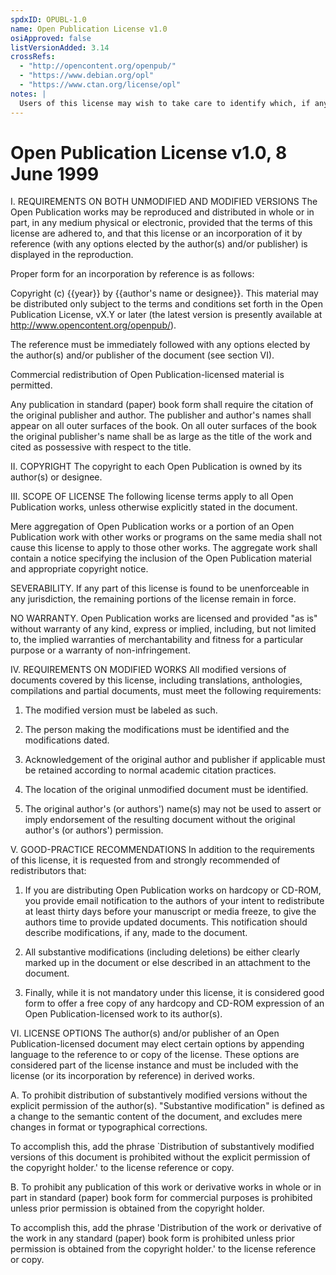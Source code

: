 ```yaml
---
spdxID: OPUBL-1.0
name: Open Publication License v1.0
osiApproved: false
listVersionAdded: 3.14
crossRefs: 
  - "http://opencontent.org/openpub/"
  - "https://www.debian.org/opl"
  - "https://www.ctan.org/license/opl"
notes: |
  Users of this license may wish to take care to identify which, if any, of the 'license options' described in section VI apply to the licensed work.
---
```


# Open Publication License v1.0, 8 June 1999

I. REQUIREMENTS ON BOTH UNMODIFIED AND MODIFIED VERSIONS
  The Open Publication works may be reproduced and distributed in whole or in part, in any medium physical or electronic, provided that the terms of this license are adhered to, and that this license or an incorporation of it by reference (with any options elected by the author(s) and/or publisher) is displayed in the reproduction.

  Proper form for an incorporation by reference is as follows:

  Copyright (c) {{year}} by {{author's name or designee}}. This material may be distributed only subject to the terms and conditions set forth in the Open Publication License, vX.Y or later (the latest version is presently available at http://www.opencontent.org/openpub/).

  The reference must be immediately followed with any options elected by the author(s) and/or publisher of the document (see section VI).

  Commercial redistribution of Open Publication-licensed material is permitted.

  Any publication in standard (paper) book form shall require the citation of the original publisher and author. The publisher and author's names shall appear on all outer surfaces of the book. On all outer surfaces of the book the original publisher's name shall be as large as the title of the work and cited as possessive with respect to the title.

II. COPYRIGHT
  The copyright to each Open Publication is owned by its author(s) or designee.

III. SCOPE OF LICENSE
  The following license terms apply to all Open Publication works, unless otherwise explicitly stated in the document.

  Mere aggregation of Open Publication works or a portion of an Open Publication work with other works or programs on the same media shall not cause this license to apply to those other works. The aggregate work shall contain a notice specifying the inclusion of the Open Publication material and appropriate copyright notice.

  SEVERABILITY. If any part of this license is found to be unenforceable in any jurisdiction, the remaining portions of the license remain in force.

  NO WARRANTY. Open Publication works are licensed and provided "as is" without warranty of any kind, express or implied, including, but not limited to, the implied warranties of merchantability and fitness for a particular purpose or a warranty of non-infringement.

IV. REQUIREMENTS ON MODIFIED WORKS
  All modified versions of documents covered by this license, including translations, anthologies, compilations and partial documents, must meet the following requirements:

  1. The modified version must be labeled as such.

  2. The person making the modifications must be identified and the modifications dated.

  3. Acknowledgement of the original author and publisher if applicable must be retained according to normal academic citation practices.

  4. The location of the original unmodified document must be identified.

  5. The original author's (or authors') name(s) may not be used to assert or imply endorsement of the resulting document without the original author's (or authors') permission.

V. GOOD-PRACTICE RECOMMENDATIONS
  In addition to the requirements of this license, it is requested from and strongly recommended of redistributors that:

  1. If you are distributing Open Publication works on hardcopy or CD-ROM, you provide email notification to the authors of your intent to redistribute at least thirty days before your manuscript or media freeze, to give the authors time to provide updated documents. This notification should describe modifications, if any, made to the document.

  2. All substantive modifications (including deletions) be either clearly marked up in the document or else described in an attachment to the document.

  3. Finally, while it is not mandatory under this license, it is considered good form to offer a free copy of any hardcopy and CD-ROM expression of an Open Publication-licensed work to its author(s).

VI. LICENSE OPTIONS
  The author(s) and/or publisher of an Open Publication-licensed document may elect certain options by appending language to the reference to or copy of the license. These options are considered part of the license instance and must be included with the license (or its incorporation by reference) in derived works.

  A. To prohibit distribution of substantively modified versions without the explicit permission of the author(s). "Substantive modification" is defined as a change to the semantic content of the document, and excludes mere changes in format or typographical corrections.

  To accomplish this, add the phrase `Distribution of substantively modified versions of this document is prohibited without the explicit permission of the copyright holder.' to the license reference or copy.

  B. To prohibit any publication of this work or derivative works in whole or in part in standard (paper) book form for commercial purposes is prohibited unless prior permission is obtained from the copyright holder.

  To accomplish this, add the phrase 'Distribution of the work or derivative of the work in any standard (paper) book form is prohibited unless prior permission is obtained from the copyright holder.' to the license reference or copy.

